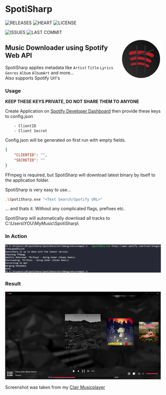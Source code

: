 # SpotiSharp

![RELEASES](https://img.shields.io/github/v/release/L0um15/SpotiSharp?include_prereleases&style=flat-square)
![HEART](https://img.shields.io/static/v1?label=made+with&message=❤&color=red&style=flat-square)
![LICENSE](https://img.shields.io/github/license/L0um15/SpotiSharp?style=flat-square)

![ISSUES](https://img.shields.io/github/issues/L0um15/SpotiSharp?style=flat-square)
![LAST COMMIT](https://img.shields.io/github/last-commit/L0um15/SpotiSharp?style=flat-square)

<img align="right" src=".github/images/icon.png" width="128px" height="128px" />

## Music Downloader using Spotify Web API

SpotiSharp applies metadata like `Artist` `Title` `Lyrics` `Genres` `Album` `AlbumArt` and more...<br />
Also supports Spotify Url's

### Usage

**KEEP THESE KEYS PRIVATE, DO NOT SHARE THEM TO ANYONE**

Create Application on [Spotify Developer Dashboard](https://developer.spotify.com/dashboard/) then provide these keys to config.json

        - ClientID
        - Client Secret

Config.json will be generated on first run with empty fields.
```json
{
    "CLIENTID": "",
    "SECRETID": "" 
}
```

FFmpeg is required, but SpotiSharp will download latest binary by itself to the application folder.

SpotiSharp is very easy to use...
```sh
.\SpotiSharp.exe "<Text Search/Spotify URL>"
```
... and thats it. Without any complicated flags, prefixes etc.

SpotiSharp will automatically download all tracks to C:\Users\YOU\MyMusic\SpotiSharp\

### In Action

<img src=".github/images/preview.png"/>

### Result

<img src=".github/images/result.png" />

Screenshot was taken from my [Clair Musicplayer](https://github.com/L0um15/Clair-Musicplayer)

